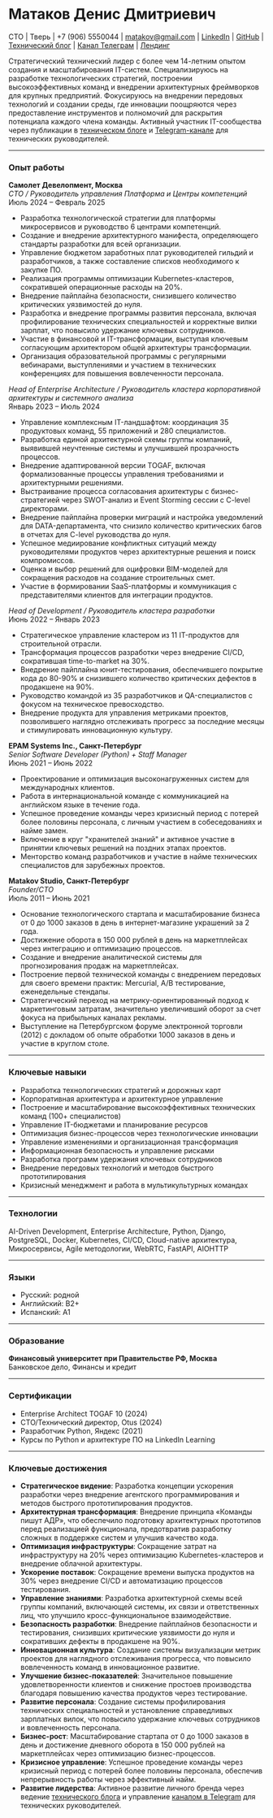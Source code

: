 # Матаков Денис Дмитриевич  
CTO | Тверь | +7 (906) 5550044 | [matakov@gmail.com](mailto:matakov@gmail.com) | [LinkedIn](https://www.linkedin.com/in/matakov) | [GitHub](https://github.com/matacoder) | [Технический блог](https://matakov.com) | [Канал Телеграм](https://t.me/cto_leader) | [Лендинг](https://mtkv.ru)  

Стратегический технический лидер с более чем 14-летним опытом создания и масштабирования IT-систем. Специализируюсь на разработке технологических стратегий, построении высокоэффективных команд и внедрении архитектурных фреймворков для крупных предприятий. Фокусируюсь на внедрении передовых технологий и создании среды, где инновации поощряются через предоставление инструментов и полномочий для раскрытия потенциала каждого члена команды. Активный участник IT-сообщества через публикации в [техническом блоге](https://matakov.com) и [Telegram-канале](https://t.me/cto_leader) для технических руководителей.

---

### Опыт работы  

**Самолет Девелопмент, Москва**  
*CTO / Руководитель управления Платформа и Центры компетенций*  
Июль 2024 – Февраль 2025  
- Разработка технологической стратегии для платформы микросервисов и руководство 6 центрами компетенций.
- Создание и внедрение архитектурного манифеста, определяющего стандарты разработки для всей организации.
- Управление бюджетом заработных плат руководителей гильдий и разработчиков, а также составление списков необходимого к закупке ПО.
- Реализация программы оптимизации Kubernetes-кластеров, сократившей операционные расходы на 20%.
- Внедрение пайплайна безопасности, снизившего количество критических уязвимостей до нуля.
- Разработка и внедрение программы развития персонала, включая профилирование технических специальностей и корректные вилки зарплат, что повысило удержание ключевых сотрудников.
- Участие в финансовой и IT-трансформации, выступая ключевым согласующим архитектором общей архитектуры трансформации.
- Организация образовательной программы с регулярными вебинарами, выступлениями и участием в технических конференциях для повышения вовлеченности персонала.

*Head of Enterprise Architecture / Руководитель кластера корпоративной архитектуры и системного анализа*  
Январь 2023 – Июль 2024  
- Управление комплексным IT-ландшафтом: координация 35 продуктовых команд, 55 приложений и 280 специалистов.
- Разработка единой архитектурной схемы группы компаний, выявившей неучтенные системы и улучшившей прозрачность процессов.
- Внедрение адаптированной версии TOGAF, включая формализованные процессы управления требованиями и архитектурными решениями.
- Выстраивание процесса согласования архитектуры с бизнес-стратегией через SWOT-анализ и Event Storming сессии с C-level директорами.
- Внедрение пайплайна проверки миграций и настройка уведомлений для DATA-департамента, что снизило количество критических багов в отчетах для C-level руководства до нуля.
- Успешное медиирование конфликтных ситуаций между руководителями продуктов через архитектурные решения и поиск компромиссов.
- Оценка и выбор решений для оцифровки BIM-моделей для сокращения расходов на создание строительных смет.
- Участие в формировании SaaS-платформы и коммуникация с представителями клиентов для интеграции продуктов.

*Head of Development / Руководитель кластера разработки*  
Июнь 2022 – Январь 2023  
- Стратегическое управление кластером из 11 IT-продуктов для строительной отрасли.
- Трансформация процессов разработки через внедрение CI/CD, сократившая time-to-market на 30%.
- Внедрение пайплайна юнит-тестирования, обеспечившего покрытие кода до 80-90% и снизившего количество критических дефектов в продакшене на 90%.
- Руководство командой из 35 разработчиков и QA-специалистов с фокусом на техническое превосходство.
- Внедрение продукта для управления метриками проектов, позволившего наглядно отслеживать прогресс за последние месяцы и стимулировать инновационную культуру.

**EPAM Systems Inc., Санкт-Петербург**  
*Senior Software Developer (Python) + Staff Manager*  
Июнь 2021 – Июнь 2022  
- Проектирование и оптимизация высоконагруженных систем для международных клиентов.
- Работа в интернациональной команде с коммуникацией на английском языке в течение года.
- Успешное проведение команды через кризисный период с потерей более половины персонала, с личным участием в собеседованиях и найме замен.
- Включение в круг "хранителей знаний" и активное участие в принятии ключевых решений на поздних этапах проектов.
- Менторство команд разработчиков и участие в найме технических специалистов для зарубежных проектов.

**Matakov Studio, Санкт-Петербург**  
*Founder/CTO*  
Июль 2011 – Июнь 2021  
- Основание технологического стартапа и масштабирование бизнеса от 0 до 1000 заказов в день в интернет-магазине украшений за 2 года.
- Достижение оборота в 150 000 рублей в день на маркетплейсах через интеграцию и оптимизацию процессов.
- Создание и внедрение аналитической системы для прогнозирования продаж на маркетплейсах.
- Построение первой технической команды с внедрением передовых для своего времени практик: Mercurial, A/B тестирование, еженедельные стендапы.
- Стратегический переход на метрику-ориентированный подход к маркетинговым затратам, значительно увеличивший оборот за счет фокуса на прибыльных каналах рекламы.
- Выступление на Петербургском форуме электронной торговли (2012) с докладом об опыте обработки 1000 заказов в день и участие в круглом столе.

---

### Ключевые навыки  
- Разработка технологических стратегий и дорожных карт
- Корпоративная архитектура и архитектурное управление
- Построение и масштабирование высокоэффективных технических команд (100+ специалистов)
- Управление IT-бюджетами и планирование ресурсов
- Оптимизация бизнес-процессов через технологические инновации
- Управление изменениями и организационная трансформация
- Информационная безопасность и управление рисками
- Разработка программ удержания ключевых сотрудников
- Внедрение передовых технологий и методов быстрого прототипирования
- Кризисный менеджмент и работа в мультикультурных командах

---

### Технологии  
AI-Driven Development, Enterprise Architecture, Python, Django, PostgreSQL, Docker, Kubernetes, CI/CD, Cloud-native архитектура, Микросервисы, Agile методологии, WebRTC, FastAPI, AIOHTTP  

---

### Языки
- Русский: родной
- Английский: B2+
- Испанский: A1

---

### Образование  
**Финансовый университет при Правительстве РФ, Москва**  
Банковское дело, Финансы и кредит  

---

### Сертификации  
- Enterprise Architect TOGAF 10 (2024)
- CTO/Технический директор, Otus (2024)
- Разработчик Python, Яндекс (2021)
- Курсы по Python и архитектуре ПО на LinkedIn Learning  

---

### Ключевые достижения  
- **Стратегическое видение**: Разработка концепции ускорения разработки через внедрение агентского программирования и методов быстрого прототипирования продуктов.
- **Архитектурная трансформация**: Внедрение принципа «Команды пишут АДР», что обеспечило подготовку архитектурных прототипов перед реализацией функционала, предотвратив разработку сложных в поддержке систем и улучшив качество кода.
- **Оптимизация инфраструктуры**: Сокращение затрат на инфраструктуру на 20% через оптимизацию Kubernetes-кластеров и внедрение облачной архитектуры.
- **Ускорение поставок**: Сокращение времени выпуска продуктов на 30% через внедрение CI/CD и автоматизацию процессов тестирования.
- **Управление знаниями**: Разработка архитектурной схемы всей группы компаний, включающей системы, их связи и ответственных лиц, что улучшило кросс-функциональное взаимодействие.
- **Безопасность разработки**: Внедрение пайплайнов безопасности и тестирования, снизивших критические уязвимости до нуля и сокративших дефекты в продакшене на 90%.
- **Инновационная культура**: Создание системы визуализации метрик проектов для наглядного отслеживания прогресса, что повысило вовлеченность команд в инновационное развитие.
- **Улучшение бизнес-показателей**: Значительное повышение удовлетворенности клиентов и снижение простоев производства благодаря повышению качества продуктов через тестирование.
- **Развитие персонала**: Создание системы профилирования технических специальностей и установление справедливых зарплатных вилок, что повысило удержание ключевых сотрудников и вовлеченность персонала.
- **Бизнес-рост**: Масштабирование стартапа от 0 до 1000 заказов в день и достижение дневного оборота в 150 000 рублей на маркетплейсах через оптимизацию бизнес-процессов.
- **Кризисное управление**: Успешное проведение команды через кризисный период с потерей более половины персонала, обеспечив непрерывность работы через эффективный найм.
- **Развитие лидерства**: Активное развитие личного бренда через ведение [технического блога](https://matakov.com) и управление [каналом в Telegram](https://t.me/cto_leader) для технических руководителей.